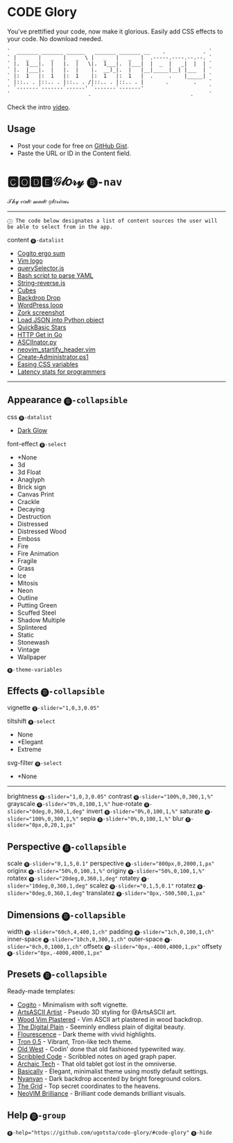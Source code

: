 # CODE Glory

You've prettified your code, now make it glorious.
Easily add CSS effects to your code.
No download needed.

``````````````````````````````````````````````````````````````````
`  _______ _______ ______   _______ _______ __    .            . `
` |   _   |   _   |   _  \ |   _   |   _   |  .-----.----.--.--. `
` |.  1___|.  |   |.  |   \|.  1___|.  |___|  |  _  |   _|  |  | `
` |.  |___|.  |   |.  |    |.  __)_|.  |   |__|_____|__| |___  | `
` |:  1   |:  1   |:  1    |:  1   |:  1   |  .     .    |_____| `
` |::.. . |::.. . |::.. . /|::.. . |::.. . |       .        .    `
` `-------`-------`------' `-------`-------'                     `
`                         .                                .     `
``````````````````````````````````````````````````````````````````

Check the intro [video](https://www.youtube.com/watch?v=GPVvSEkA90o).

## Usage

- Post your code for free on [GitHub Gist](https://gist.github.com).
- Paste the URL or ID in the Content field.

# 🅲🅾🅳🅴𝒢𝓁𝑜𝓇𝓎 `🅑-nav`

𝒯𝒽𝓎 𝒸𝑜𝒹𝑒 𝓂𝒶𝒹𝑒 𝑔𝓁𝑜𝓇𝒾𝑜𝓊𝓈

-----

`ⓘ The code below designates a list of content sources the user will be able to select from in the app.`

content `🅑-datalist`
- [Cogito ergo sum](https://gist.github.com/1afacb7b662cfbfd0624e52c6425ceee)
- [Vim logo](https://gist.github.com/5611986)
- [querySelector.js](https://gist.github.com/f9029e6236a7c2a03203)
- [Bash script to parse YAML](https://gist.github.com/8665367)
- [String-reverse.js](https://gist.github.com/ff9e36538de06b6a0b40a96252d58dc5)
- [Cubes](https://gist.github.com/9787981)
- [Backdrop Drop](https://gist.github.com/9ef934473e4cf4d50d8b06d2598b24d1)
- [WordPress loop](https://gist.github.com/7c79ca62ff5068f03dceb59fda986be9)
- [Zork screenshot](https://gist.github.com/bcd81019340cb164191ef02db16be218)
- [Load JSON into Python object](https://gist.github.com/2660189)
- [QuickBasic Stars](https://gist.github.com/399b69445ae646c0160d644db08f5ed9)
- [HTTP Get in Go](https://gist.github.com/950790)
- [ASCIInator.py](https://gist.github.com/10491632)
- [neovim_startify_header.vim](https://gist.github.com/2c928108d1fa87ab4462fad9be99ebec)
- [Create-Administrator.ps1](https://gist.github.com/3a65704a3b92dfa0301e)
- [Easing CSS variables](https://gist.github.com/ac03faac0bf2aee25b49e5fd260a727d)
- [Latency stats for programmers](https://gist.github.com/2841832)

-----

## Appearance `🅑-collapsible`

css `🅑-datalist`
- [Dark Glow](https://gist.github.com/c6d0a4d16b627d72563b43b60a164c31)

font-effect `🅑-select`
- *None
- 3d
- 3d Float
- Anaglyph
- Brick sign
- Canvas Print
- Crackle
- Decaying
- Destruction
- Distressed
- Distressed Wood
- Emboss
- Fire
- Fire Animation
- Fragile
- Grass
- Ice
- Mitosis
- Neon
- Outline
- Putting Green
- Scuffed Steel
- Shadow Multiple
- Splintered
- Static
- Stonewash
- Vintage
- Wallpaper

`🅑-theme-variables`

## Effects `🅑-collapsible`

vignette `🅑-slider="1,0,3,0.05"`

tiltshift `🅑-select`
- None
- *Elegant
- Extreme

svg-filter `🅑-select`
- *None

-----

brightness `🅑-slider="1,0,3,0.05"`
contrast `🅑-slider="100%,0,300,1,%"`
grayscale `🅑-slider="0%,0,100,1,%"`
hue-rotate `🅑-slider="0deg,0,360,1,deg"`
invert `🅑-slider="0%,0,100,1,%"`
saturate `🅑-slider="100%,0,300,1,%"`
sepia `🅑-slider="0%,0,100,1,%"`
blur `🅑-slider="0px,0,20,1,px"`

## Perspective `🅑-collapsible`

scale `🅑-slider="0,1,5,0.1"`
perspective `🅑-slider="800px,0,2000,1,px"`
originx `🅑-slider="50%,0,100,1,%"`
originy `🅑-slider="50%,0,100,1,%"`
rotatex `🅑-slider="20deg,0,360,1,deg"`
rotatey `🅑-slider="10deg,0,360,1,deg"`
scalez `🅑-slider="0,1,5,0.1"`
rotatez `🅑-slider="0deg,0,360,1,deg"`
translatez `🅑-slider="0px,-500,500,1,px"`

## Dimensions `🅑-collapsible`

width `🅑-slider="60ch,4,400,1,ch"`
padding `🅑-slider="1ch,0,100,1,ch"`
inner-space `🅑-slider="10ch,0,300,1,ch"`
outer-space `🅑-slider="0ch,0,1000,1,ch"`
offsetx `🅑-slider="0px,-4000,4000,1,px"`
offsety `🅑-slider="0px,-4000,4000,1,px"`

## Presets `🅑-collapsible`

Ready-made templates:
- [Cogito](?content=1afacb7b662cfbfd0624e52c6425ceee&highlight=foundation&fontsize=150&width=50&originy=62&rotatez=343&translatez=-141&tiltshift=elegant&offsetx=286&offsety=-269&bg=Ivory&vignette=0.5) - Minimalism with soft vignette.
- [ArtsASCII Artist](?content=9c6043905e891bd2423af86d09bd950c&css=adc373c2d5a5d2b07821686e93a9630b&font-effect=3d&vignette=0.7&offsetx=-85&offsety=191&tiltshift=None&font=Cutive%20Mono&color=Azure&width=27&padding=15&inner-space=0&rotatex=5&rotatez=350&translatez=429&bg=MediumSlateBlue&fontsize=150&svg-filter=Cross%20Noise-f205&contrast=120) - Pseudo 3D styling for @ArtsASCII art.
- [Wood Vim Plastered](?content=5611986&css=e9dc237da3d9bda63302fe4b659c20b5&highlight=agate&fontsize=160&font=fira-mono&brightness=1.1&contrast=300&saturate=141&perspective=1017&originy=20&rotatey=347&translatez=-500&tiltshift=none&svg-filter=Plaster%20Color-f123&offsetx=-167&offsety=-26&width=51) - Vim ASCII art plastered in wood backdrop.
- [The Digital Plain](?content=9ef934473e4cf4d50d8b06d2598b24d1&css=a634da7b7130fd40d682360154cc4e2e&perspective=435&translatex=-820&brightness=0.8&contrast=173&rotatex=25&vignette=0.7&rotatez=338&scale=1.5&rotatey=3&translatez=-343&padding=0&offsetx=71&offsety=-224&bg=HotPink&color=initial&fontsize=150&width=75&inner-space=60&originy=44&saturate=228&font-effect=Scuffed%20Steel) - Seeminly endless plain of digital beauty.
- [Flourescence](?highlight=hopscotch&tiltshift=elegant&vignette=0.5&brightness=2.5&contrast=205&scale=0.9&perspective=1500&rotatex=344&rotatey=352&scalez=1&rotatez=10&translatez=0&bg=cornsilk&fontsize=178&rotateX=344&rotateY=352&scaleZ=1&rotateZ=10&translateZ=0&content=ff9e36538de06b6a0b40a96252d58dc5&css=c6d0a4d16b627d72563b43b60a164c31&primary-color=slategrey&offsetX=-120&offsetY=200) - Dark theme with vivid highlights.
- [Tron 0.5](?content=7c3c43ebee017e4b8a743e391c1acfd4&css=adc373c2d5a5d2b07821686e93a9630b&bg=darkcyan&brightness=1.05&contrast=150&perspective=932&rotatex=14&rotatez=351&translatez=-160&offsetx=86&offsety=-132&width=90&fontsize=150&vignette=0.15&tiltshift=Extreme&font-effect=3d) - Vibrant, Tron-like tech theme.
- [Old West](?content=8665367&css=76c39d26b1b44e07bd7a783311caded8&highlight=brown-paper&font-effect=canvas-print&tiltshift=none&vignette=0.55&brightness=1.1&contrast=151&saturate=66&scale=2.4&perspective=451&rotatex=342&rotatey=0&translatez=-40&padding=25&font=fira-code-iscript&inner-space=200&width=78&offsetx=151&offsety=40) - Codin' done that old fashioned typewrited way.
- [Scribbled Code](?content=ff9e36538de06b6a0b40a96252d58dc5&css=77b1f66ad5093c2db29c666ad15f334d&highlight=arduino-light&font-effect=canvas-print&tiltshift=none&vignette=0.175&contrast=101&saturate=99&sepia=28&perspective=2000&rotatex=348&rotatez=10&offsetx=135&offsety=89&width=126) - Scribbled notes on aged graph paper.
- [Archaic Tech](?content=bcd81019340cb164191ef02db16be218&css=e27b284231488b349f35786f6340096a&font=fira-code-iscript&tiltshift=none&vignette=1&brightness=1.5&contrast=90&saturate=70&sepia=20&perspective=1133&rotatex=35&rotatey=3&rotatez=7&translatez=-188&offsetx=-17&offsety=-193&bg=darkcyan&width=78&inner-space=110) - That old tablet got lost in the omniverse.
- [Basically](?content=399b69445ae646c0160d644db08f5ed9&css=adc373c2d5a5d2b07821686e93a9630b&highlight=grayscale&font=fira-code-iscript&scale=1.41&rotateX=15&rotateY=3&scaleZ=1&rotateZ=10&padding=2&offsetX=100&offsetY=264&bg=cornsilk&offsetx=22&offsety=280) - Elegant, minimalist theme using mostly default settings.
- [Nyanyan](?content=3062237&css=c6d0a4d16b627d72563b43b60a164c31&highlight=xcode&font=anonymous-pro&font-effect=3d&tiltshift=extreme&svg-filter=Hue%20to%20White-f182&vignette=0.925&brightness=1.65&contrast=137&scale=1.55&rotatex=0&rotatey=0&rotatez=348&offsetx=-135&offsety=44&fontsize=75&width=112&inner-space=180&translatez=-176) - Dark backdrop accented by bright foreground colors.
- [The Grid](?content=9ef934473e4cf4d50d8b06d2598b24d1&css=e27b284231488b349f35786f6340096a&bg=chocolate&svg-filter=Glowing%20Metal-f044&vignette=0.3&brightness=1.2&contrast=164&hue-rotate=45&invert=100&saturate=57&sepia=52&scale=1.3&perspective=792&rotatex=12&rotatez=360&translatez=199&padding=12&offsetx=114&offsety=10&width=75) - Top secret coordinates to the heavens.
- [NeoVIM Brilliance](?content=2c928108d1fa87ab4462fad9be99ebec&css=a634da7b7130fd40d682360154cc4e2e&highlight=kimbie-dark&font-effect=3d&vignette=0.7&offsetx=283&offsety=159&bg=darkmagenta&fontsize=232&font=fira-code-iscript&brightness=1.6&contrast=198&rotatex=6&rotatez=6&translatez=90&width=70&inner-space=50&hue-rotate=335) - Brilliant code demands brilliant visuals.

## Help `🅑-group`

`🅑-help="https://github.com/ugotsta/code-glory/#code-glory"`
`🅑-hide`
